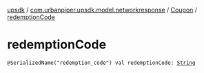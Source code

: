 [upsdk](../../index.md) / [com.urbanpiper.upsdk.model.networkresponse](../index.md) / [Coupon](index.md) / [redemptionCode](./redemption-code.md)

# redemptionCode

`@SerializedName("redemption_code") val redemptionCode: `[`String`](https://kotlinlang.org/api/latest/jvm/stdlib/kotlin/-string/index.html)